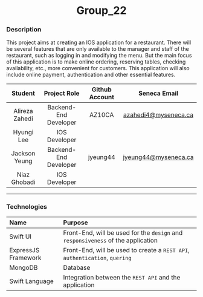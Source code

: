 <h1 align=center> Group_22 </h1>

### Description

This project aims at creating an IOS application for a restaurant. There will be several features that are only available to the manager and staff of the restaurant, such as logging in and modifying the menu. But the main focus of this application is to make online ordering, reserving tables, checking availability, etc., more convenient for customers. This application will also include online payment, authentication and other essential features.


| Student | Project Role | Github Account | Seneca Email
|:-:|:-:|:-:|:-:|
| Alireza Zahedi | Backend-End Developer | AZ10CA | azahedi4@myseneca.ca |
| Hyungi Lee | IOS Developer | | |
| Jackson Yeung | Backend-End Developer | jyeung44 |jyeung44@myseneca.ca |
| Niaz Ghobadi | IOS Developer | | |
<hr/>

### Technologies

| Name | Purpose |
|:-|:-|
|Swift UI|Front-End, will be used for the `design` and `responsiveness` of the application|
|ExpressJS Framework|Front-End, will be used to create a `REST API`, `authentication`, `quering`|
|MongoDB|Database|
|Swift Language |Integration between the `REST API` and the application|

